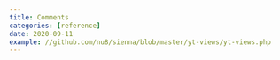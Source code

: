 ```yaml
---
title: Comments
categories: [reference]
date: 2020-09-11
example: //github.com/nu8/sienna/blob/master/yt-views/yt-views.php
---
```


